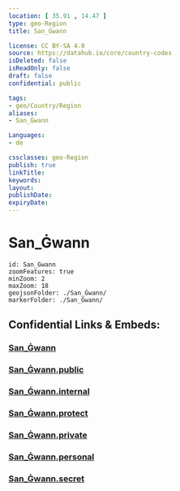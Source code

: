 ```yaml
---
location: [ 35.91 , 14.47 ] 
type: geo-Region
title: San_Ġwann

license: CC BY-SA 4.0
source: https://datahub.io/core/country-codes
isDeleted: false
isReadOnly: false
draft: false
confidential: public

tags:
- geo/Country/Region
aliases:
- San_Ġwann

Languages:
- de

cssclasses: geo-Region
publish: true
linkTitle: 
keywords: 
layout: 
publishDate: 
expiryDate: 
---
```


# San_Ġwann

```leaflet
id: San_Ġwann
zoomFeatures: true 
minZoom: 2 
maxZoom: 18
geojsonFolder: ./San_Ġwann/
markerFolder: ./San_Ġwann/
```


## Confidential Links & Embeds: 

### [San_Ġwann](/_Standards/Earth/Continent/Europe/Europe~South/Malta/Regions~Malta/Ċentrali/counties~Ċentrali/San_Ġwann.md) 

### [San_Ġwann.public](/_public/Earth/Continent/Europe/Europe~South/Malta/Regions~Malta/Ċentrali/counties~Ċentrali/San_Ġwann.public.md) 

### [San_Ġwann.internal](/_internal/Earth/Continent/Europe/Europe~South/Malta/Regions~Malta/Ċentrali/counties~Ċentrali/San_Ġwann.internal.md) 

### [San_Ġwann.protect](/_protect/Earth/Continent/Europe/Europe~South/Malta/Regions~Malta/Ċentrali/counties~Ċentrali/San_Ġwann.protect.md) 

### [San_Ġwann.private](/_private/Earth/Continent/Europe/Europe~South/Malta/Regions~Malta/Ċentrali/counties~Ċentrali/San_Ġwann.private.md) 

### [San_Ġwann.personal](/_personal/Earth/Continent/Europe/Europe~South/Malta/Regions~Malta/Ċentrali/counties~Ċentrali/San_Ġwann.personal.md) 

### [San_Ġwann.secret](/_secret/Earth/Continent/Europe/Europe~South/Malta/Regions~Malta/Ċentrali/counties~Ċentrali/San_Ġwann.secret.md)

